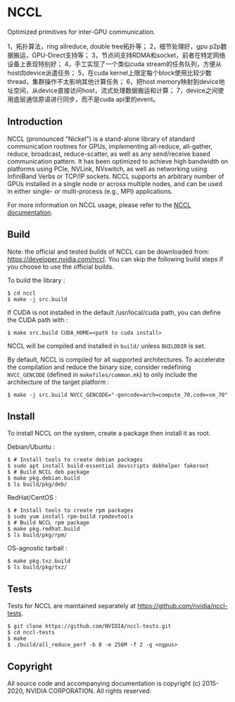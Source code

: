 # NCCL

Optimized primitives for inter-GPU communication.

1，拓扑算法，ring allreduce, double tree拓扑等；
2，细节处理好，gpu p2p数据搬运，GPU-Direct支持等；
3，节点间支持RDMA和socket，前者在特定网络设备上表现特别好；
4，手工实现了一个类似cuda stream的任务队列，方便从host向device派遣任务；
5，在cuda kernel上限定每个block使用比较少数thread，集群操作不太影响其他计算任务；
6，把host memory映射到device地址空间，从device直接访问host，流式处理数据搬运和计算；
7，device之间使用底层通信原语进行同步，而不是cuda api里的event。

## Introduction

NCCL (pronounced "Nickel") is a stand-alone library of standard communication routines for GPUs, implementing all-reduce, all-gather, reduce, broadcast, reduce-scatter, as well as any send/receive based communication pattern. It has been optimized to achieve high bandwidth on platforms using PCIe, NVLink, NVswitch, as well as networking using InfiniBand Verbs or TCP/IP sockets. NCCL supports an arbitrary number of GPUs installed in a single node or across multiple nodes, and can be used in either single- or multi-process (e.g., MPI) applications.

For more information on NCCL usage, please refer to the [NCCL documentation](https://docs.nvidia.com/deeplearning/sdk/nccl-developer-guide/index.html).

## Build

Note: the official and tested builds of NCCL can be downloaded from: https://developer.nvidia.com/nccl. You can skip the following build steps if you choose to use the official builds.

To build the library :

```shell
$ cd nccl
$ make -j src.build
```

If CUDA is not installed in the default /usr/local/cuda path, you can define the CUDA path with :

```shell
$ make src.build CUDA_HOME=<path to cuda install>
```

NCCL will be compiled and installed in `build/` unless `BUILDDIR` is set.

By default, NCCL is compiled for all supported architectures. To accelerate the compilation and reduce the binary size, consider redefining `NVCC_GENCODE` (defined in `makefiles/common.mk`) to only include the architecture of the target platform :
```shell
$ make -j src.build NVCC_GENCODE="-gencode=arch=compute_70,code=sm_70"
```

## Install

To install NCCL on the system, create a package then install it as root.

Debian/Ubuntu :
```shell
$ # Install tools to create debian packages
$ sudo apt install build-essential devscripts debhelper fakeroot
$ # Build NCCL deb package
$ make pkg.debian.build
$ ls build/pkg/deb/
```

RedHat/CentOS :
```shell
$ # Install tools to create rpm packages
$ sudo yum install rpm-build rpmdevtools
$ # Build NCCL rpm package
$ make pkg.redhat.build
$ ls build/pkg/rpm/
```

OS-agnostic tarball :
```shell
$ make pkg.txz.build
$ ls build/pkg/txz/
```

## Tests

Tests for NCCL are maintained separately at https://github.com/nvidia/nccl-tests.

```shell
$ git clone https://github.com/NVIDIA/nccl-tests.git
$ cd nccl-tests
$ make
$ ./build/all_reduce_perf -b 8 -e 256M -f 2 -g <ngpus>
```

## Copyright

All source code and accompanying documentation is copyright (c) 2015-2020, NVIDIA CORPORATION. All rights reserved.
